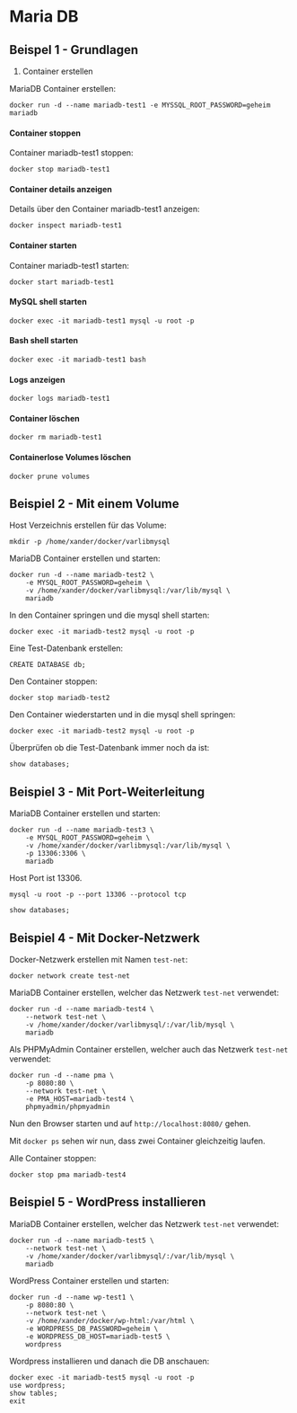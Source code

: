 # Maria DB

## Beispel 1 - Grundlagen

1) Container erstellen

MariaDB Container erstellen:

```
docker run -d --name mariadb-test1 -e MYSSQL_ROOT_PASSWORD=geheim mariadb
```

#### Container stoppen

Container mariadb-test1 stoppen:

```
docker stop mariadb-test1
```

#### Container details anzeigen

Details über den Container mariadb-test1 anzeigen:

```
docker inspect mariadb-test1
```

#### Container starten

Container mariadb-test1 starten:

```
docker start mariadb-test1
```

#### MySQL shell starten

```
docker exec -it mariadb-test1 mysql -u root -p
```


#### Bash shell starten

```
docker exec -it mariadb-test1 bash
```

#### Logs anzeigen

```
docker logs mariadb-test1
```

#### Container löschen

```
docker rm mariadb-test1
```


#### Containerlose Volumes löschen

```
docker prune volumes
```

## Beispiel 2 - Mit einem Volume

Host Verzeichnis erstellen für das Volume:

``` 
mkdir -p /home/xander/docker/varlibmysql
```

MariaDB Container erstellen und starten:

```
docker run -d --name mariadb-test2 \
    -e MYSQL_ROOT_PASSWORD=geheim \
    -v /home/xander/docker/varlibmysql:/var/lib/mysql \
    mariadb
```

In den Container springen und die mysql shell starten:

```
docker exec -it mariadb-test2 mysql -u root -p
```

Eine Test-Datenbank erstellen:

``` 
CREATE DATABASE db;
```


Den Container stoppen:

```
docker stop mariadb-test2
```


Den Container wiederstarten und in die mysql shell springen:

``` 
docker exec -it mariadb-test2 mysql -u root -p
```

Überprüfen ob die Test-Datenbank immer noch da ist:

``` 
show databases;
```

## Beispiel 3 - Mit Port-Weiterleitung

MariaDB Container erstellen und starten:

```
docker run -d --name mariadb-test3 \
    -e MYSQL_ROOT_PASSWORD=geheim \
    -v /home/xander/docker/varlibmysql:/var/lib/mysql \
    -p 13306:3306 \
    mariadb
```

Host Port ist 13306.

``` 
mysql -u root -p --port 13306 --protocol tcp
```

``` 
show databases;
```

## Beispiel 4 - Mit Docker-Netzwerk

Docker-Netzwerk erstellen mit Namen `test-net`:

``` 
docker network create test-net
```

MariaDB Container erstellen, welcher das Netzwerk `test-net` verwendet:

``` 
docker run -d --name mariadb-test4 \
    --network test-net \
    -v /home/xander/docker/varlibmysql/:/var/lib/mysql \
    mariadb

```

Als PHPMyAdmin Container erstellen, welcher auch das Netzwerk `test-net` verwendet:

``` 
docker run -d --name pma \
    -p 8080:80 \
    --network test-net \
    -e PMA_HOST=mariadb-test4 \
    phpmyadmin/phpmyadmin
```

Nun den Browser starten und auf `http://localhost:8080/` gehen.

Mit `docker ps` sehen wir nun, dass zwei Container gleichzeitig laufen.

Alle Container stoppen:

``` 
docker stop pma mariadb-test4
```

## Beispiel 5 - WordPress installieren

MariaDB Container erstellen, welcher das Netzwerk `test-net` verwendet:

``` 
docker run -d --name mariadb-test5 \
    --network test-net \
    -v /home/xander/docker/varlibmysql/:/var/lib/mysql \
    mariadb

```

WordPress Container erstellen und starten:

``` 
docker run -d --name wp-test1 \
    -p 8080:80 \
    --network test-net \
    -v /home/xander/docker/wp-html:/var/html \
    -e WORDPRESS_DB_PASSWORD=geheim \
    -e WORDPRESS_DB_HOST=mariadb-test5 \
    wordpress
```


Wordpress installieren und danach die DB anschauen:

``` 
docker exec -it mariadb-test5 mysql -u root -p
use wordpress;
show tables;
exit
```


